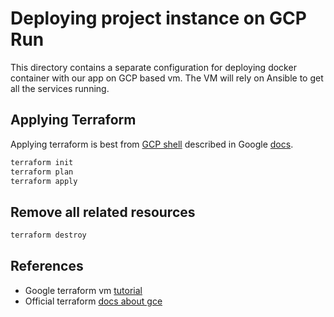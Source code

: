 # Deploying project instance on GCP Run

This directory contains a separate configuration for deploying docker container with our app on GCP based vm. The VM will rely on Ansible to get all the services running.

## Applying Terraform

Applying terraform is best from [GCP shell](https://shell.cloud.google.com/) described in Google [docs](https://cloud.google.com/shell/docs/).

```bash
terraform init
terraform plan
terraform apply
```

## Remove all related resources

```bash
terraform destroy
```

## References

* Google terraform vm [tutorial](https://cloud.google.com/docs/terraform/get-started-with-terraform)
* Official terraform [docs about gce](https://registry.terraform.io/providers/hashicorp/google/latest/docs/guides/getting_started)

